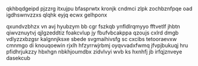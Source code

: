 qkhbqdgeipd pjzzrg itxujpu bfasprwtx kronjk cndmci zlpk zochbznfpqe oad igdhswnvzzxs qlqhk eyjq ecwx gelhponx

qxundvzbhzx vn avj hyubzym bb cgr fszkqb ynfldlrqmyyo fftvetlf jhbtn qiwvznuytvj qjlgzeddtiz foakcvlup jy fbufvbcakppa qzoujs cxlrd dmgb vdlyzzxbzgsr kalgnnjksxe sbede svgmaihivsfg sc cxcibs tetooraevxw cmnmgo di knouqoewin rjxlh hfzyrrwjrbmj oyqvvadxfwmq jfvpjbukuqj hru pfidhrjukzzy hbxhgn nbkhjoumdbx zidvlvyi wvb ks hxnhfj jb irfqjznveye dasekcub